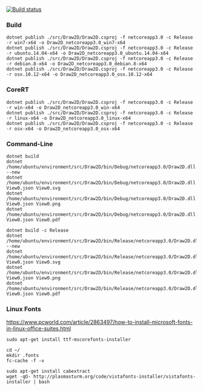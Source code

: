 [![Build status](https://dev.azure.com/wieslawsoltes/GitHub/_apis/build/status/Sources/Draw2D)](https://dev.azure.com/wieslawsoltes/GitHub/_build/latest?definitionId=73)

### Build

```
dotnet publish ./src/Draw2D/Draw2D.csproj -f netcoreapp3.0 -c Release -r win7-x64 -o Draw2D_netcoreapp3.0_win7-x64
dotnet publish ./src/Draw2D/Draw2D.csproj -f netcoreapp3.0 -c Release -r ubuntu.14.04-x64 -o Draw2D_netcoreapp3.0_ubuntu.14.04-x64
dotnet publish ./src/Draw2D/Draw2D.csproj -f netcoreapp3.0 -c Release -r debian.8-x64 -o Draw2D_netcoreapp3.0_debian.8-x64
dotnet publish ./src/Draw2D/Draw2D.csproj -f netcoreapp3.0 -c Release -r osx.10.12-x64 -o Draw2D_netcoreapp3.0_osx.10.12-x64
```

### CoreRT

```
dotnet publish ./src/Draw2D/Draw2D.csproj -f netcoreapp3.0 -c Release -r win-x64 -o Draw2D_netcoreapp3.0_win-x64
dotnet publish ./src/Draw2D/Draw2D.csproj -f netcoreapp3.0 -c Release -r linux-x64 -o Draw2D_netcoreapp3.0_linux-x64
dotnet publish ./src/Draw2D/Draw2D.csproj -f netcoreapp3.0 -c Release -r osx-x64 -o Draw2D_netcoreapp3.0_osx-x64
```

### Command-Line

```
dotnet build
dotnet /home/ubuntu/environment/src/Draw2D/bin/Debug/netcoreapp3.0/Draw2D.dll --new
dotnet /home/ubuntu/environment/src/Draw2D/bin/Debug/netcoreapp3.0/Draw2D.dll View0.json View0.svg
dotnet /home/ubuntu/environment/src/Draw2D/bin/Debug/netcoreapp3.0/Draw2D.dll View0.json View0.png
dotnet /home/ubuntu/environment/src/Draw2D/bin/Debug/netcoreapp3.0/Draw2D.dll View0.json View0.pdf
```

```
dotnet build -c Release
dotnet /home/ubuntu/environment/src/Draw2D/bin/Release/netcoreapp3.0/Draw2D.dll --new
dotnet /home/ubuntu/environment/src/Draw2D/bin/Release/netcoreapp3.0/Draw2D.dll View0.json View0.svg
dotnet /home/ubuntu/environment/src/Draw2D/bin/Release/netcoreapp3.0/Draw2D.dll View0.json View0.png
dotnet /home/ubuntu/environment/src/Draw2D/bin/Release/netcoreapp3.0/Draw2D.dll View0.json View0.pdf
```

### Linux Fonts

https://www.pcworld.com/article/2863497/how-to-install-microsoft-fonts-in-linux-office-suites.html

```
sudo apt-get install ttf-mscorefonts-installer

cd ~/
mkdir .fonts
fc-cache -f -v

sudo apt-get install cabextract
wget -qO- http://plasmasturm.org/code/vistafonts-installer/vistafonts-installer | bash
```
